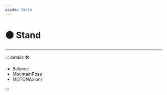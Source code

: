 ```yaml
---
aside: false
---
```

# 🟠 <motor>Stand</motor>

---

<!-- =================================================== -->
<!-- =================================================== -->
<!-- =================================================== -->
<!-- =================================================== -->
<!-- =================================================== -->
::: details 🛠

- Balance
- MountainPose
- MOTONAxiom

:::

